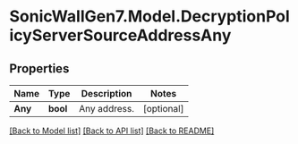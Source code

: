 # SonicWallGen7.Model.DecryptionPolicyServerSourceAddressAny

## Properties

Name | Type | Description | Notes
------------ | ------------- | ------------- | -------------
**Any** | **bool** | Any address. | [optional] 

[[Back to Model list]](../README.md#documentation-for-models) [[Back to API list]](../README.md#documentation-for-api-endpoints) [[Back to README]](../README.md)


